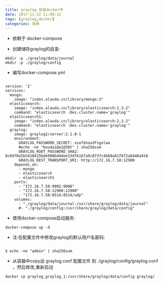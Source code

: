 ```yaml
---
title: graylog 安装docker中
date: 2017-11-22 11:09:12
tags: [graylog,docker]
categories: 系统
---
```


* 依赖于 docker-compose 

* 创建储存graylog的目录:

```shell
mkdir -p ./graylog/data/journal
mkdir -p ./graylog/config
```

* 编写docker-compose.yml
```shell

version: '2'
services:
  mongo:
    image: "index.alauda.cn/library/mongo:3"
  elasticsearch:
    image: "index.alauda.cn/library/elasticsearch:2.3.2"
    command: "elasticsearch -Des.cluster.name='graylog'"
  elasticsearch1:
    image: "index.alauda.cn/library/elasticsearch:2.3.2"
    command: "elasticsearch -Des.cluster.name='graylog'"
  graylog:
    image: graylog2/server:2.1.0-1
    environment:
      GRAYLOG_PASSWORD_SECRET: xsofdnasdfsgolwa
      #echo -ne "koudai@a1@38t" | sha256sum
      GRAYLOG_ROOT_PASSWORD_SHA2: 8c6976e5b5410415bde908bd4dee15dfb167a9c873fc4bb8a81f6f2ab448a918 
      GRAYLOG_REST_TRANSPORT_URI: http://172.16.7.58:12900
    depends_on:
      - mongo
      - elasticsearch
      - elasticsearch1
    ports:
      - "172.16.7.58:9002:9000"
      - "172.16.7.58:12900:12900"
      - "172.16.7.58:8514:8514/udp"
    volumes:
      - "./graylog/data/journal:/usr/share/graylog/data/journal"
      #- "./graylog/config:/usr/share/graylog/data/config"

```

* 使用docker-compose启动服务:

```shell
docker-compose up -d
```

* 注:在配置文件中修改graylog的默认用户名密码:

```shell

$ echo -ne "admin" | sha256sum

```

* 从容器中copy出 graylog.conf 配置文件 到 ./graylog/config/graylog.conf  ，然后修改,重新启动
```shell
docker cp graylog_graylog_1:/usr/share/graylog/data/config graylog/
```

